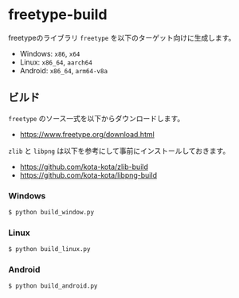 # freetype-build

freetypeのライブラリ `freetype` を以下のターゲット向けに生成します。

- Windows: `x86`, `x64`
- Linux: `x86_64`, `aarch64`
- Android: `x86_64`, `arm64-v8a`

## ビルド

`freetype` のソース一式を以下からダウンロードします。

- <https://www.freetype.org/download.html>

`zlib` と `libpng` は以下を参考にして事前にインストールしておきます。

- <https://github.com/kota-kota/zlib-build>
- <https://github.com/kota-kota/libpng-build>

### Windows

```bash
$ python build_window.py
```

### Linux

```bash
$ python build_linux.py
```

### Android

```bash
$ python build_android.py
```
